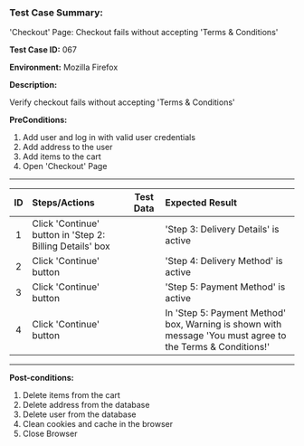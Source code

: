 
### Test Case Summary:

'Checkout' Page: Checkout fails without accepting 'Terms & Conditions'

**Test Case ID:** 067

**Environment:** Mozilla Firefox

**Description:**

Verify checkout fails without accepting 'Terms & Conditions'

**PreConditions:**
1. Add user and log in with valid user credentials
2. Add address to the user
3. Add items to the cart
4. Open 'Checkout' Page
---

|      ID       | Steps/Actions            |  Test Data  | Expected Result |
|:------------:|:------------------------|:---------------:|:---------------|
|1| Click 'Continue' button in 'Step 2: Billing Details' box | | 'Step 3: Delivery Details' is active
|2| Click 'Continue' button | | 'Step 4: Delivery Method' is active
|3| Click 'Continue' button | | 'Step 5: Payment Method' is active
|4| Click 'Continue' button | | In 'Step 5: Payment Method' box, Warning is shown with message 'You must agree to the Terms & Conditions!' 
---

**Post-conditions:**
1. Delete items from the cart
2. Delete address from the database
3. Delete user from the database
4. Clean cookies and cache in the browser
5. Close Browser